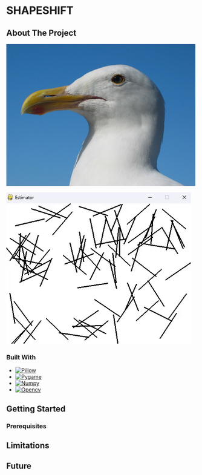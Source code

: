 # SHAPESHIFT

<!-- ABOUT THE PROJECT -->
## About The Project 

<img src="https://github.com/Goddrew/shapeshift/blob/main/images/bird.jpg" alt="bird" width="500"/>

![bird_hill_descent](https://github.com/Goddrew/shapeshift/blob/main/demo/hill_bird.gif)

### Built With 

* [![Pillow][pillow-icon]][pillow-url]
* [![Pygame][pygame-icon]][pygame-url]
* [![Numpy][numpy-icon]][numpy-url]
* [![Opencv][cv-icon]][cv-url]

<!-- GETTING STARTED -->
## Getting Started 

### Prerequisites

<!-- LIMITATIONS -->
## Limitations 
 
<!-- FUTURE -->
## Future 

[pillow-url]: https://pillow.readthedocs.io/en/stable/
[pillow-icon]: https://img.shields.io/badge/Pillow-pink
[pygame-url]: https://www.pygame.org/wiki/about
[pygame-icon]: https://img.shields.io/badge/Pygame-green?link=https%3A%2F%2Fwww.pygame.org%2Fwiki%2Fabout
[numpy-url]: https://numpy.org/
[numpy-icon]: https://img.shields.io/badge/Numpy-777BB4?style=for-the-badge&logo=numpy&logoColor=white
[cv-url]: https://docs.opencv.org/3.4/d6/d00/tutorial_py_root.html
[cv-icon]: https://img.shields.io/badge/opencv-%23white.svg?style=for-the-badge&logo=opencv&logoColor=white

